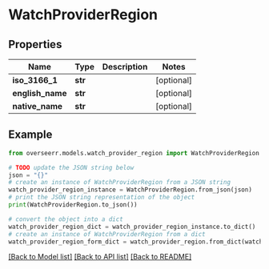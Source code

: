 # WatchProviderRegion


## Properties

Name | Type | Description | Notes
------------ | ------------- | ------------- | -------------
**iso_3166_1** | **str** |  | [optional] 
**english_name** | **str** |  | [optional] 
**native_name** | **str** |  | [optional] 

## Example

```python
from overseerr.models.watch_provider_region import WatchProviderRegion

# TODO update the JSON string below
json = "{}"
# create an instance of WatchProviderRegion from a JSON string
watch_provider_region_instance = WatchProviderRegion.from_json(json)
# print the JSON string representation of the object
print(WatchProviderRegion.to_json())

# convert the object into a dict
watch_provider_region_dict = watch_provider_region_instance.to_dict()
# create an instance of WatchProviderRegion from a dict
watch_provider_region_form_dict = watch_provider_region.from_dict(watch_provider_region_dict)
```
[[Back to Model list]](../README.md#documentation-for-models) [[Back to API list]](../README.md#documentation-for-api-endpoints) [[Back to README]](../README.md)


